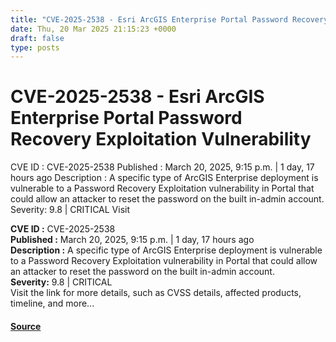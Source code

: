 ```yaml
---
title: "CVE-2025-2538 - Esri ArcGIS Enterprise Portal Password Recovery Exploitation Vulnerability"
date: Thu, 20 Mar 2025 21:15:23 +0000
draft: false
type: posts
---
```

# CVE-2025-2538 - Esri ArcGIS Enterprise Portal Password Recovery Exploitation Vulnerability





 CVE ID : CVE-2025-2538 Published : March 20, 2025, 9:15 p.m. | 1 day, 17 hours ago Description : A specific type of ArcGIS Enterprise deployment is vulnerable to a Password Recovery Exploitation vulnerability in Portal that could allow an attacker to reset the password on the built in-admin account. Severity: 9.8 | CRITICAL Visit

**CVE ID :** CVE-2025-2538  
**Published :** March 20, 2025, 9:15 p.m. | 1 day, 17 hours ago  
**Description :** A specific type of ArcGIS Enterprise deployment is vulnerable to a Password Recovery Exploitation vulnerability in Portal that could allow an attacker to reset the password on the built in-admin account.  
**Severity:** 9.8 | CRITICAL  
Visit the link for more details, such as CVSS details, affected products, timeline, and more...

#### [Source](https://cvefeed.io/vuln/detail/CVE-2025-2538)


